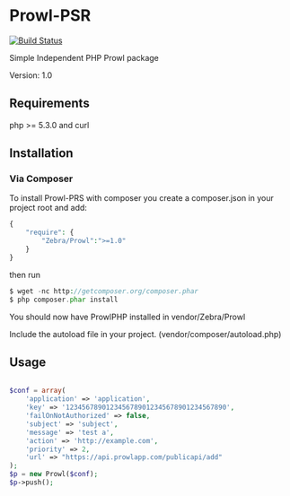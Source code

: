 Prowl-PSR
=========

[![Build Status](https://secure.travis-ci.org/egersdorfer/Prowl-PSR.png)](http://travis-ci.org/egersdorfer/Prowl-PSR)

Simple Independent PHP Prowl package

Version: 1.0

Requirements
------------

php >= 5.3.0 and curl

Installation
------------

### Via Composer

To install Prowl-PRS with composer you create a composer.json in your project root and add:

```php
{
    "require": {
        "Zebra/Prowl":">=1.0"
    }
}
```

then run

```php
$ wget -nc http://getcomposer.org/composer.phar
$ php composer.phar install
```

You should now have ProwlPHP installed in vendor/Zebra/Prowl

Include the autoload file in your project. (vendor/composer/autoload.php)


Usage
------------

```php

$conf = array(
	'application' => 'application',
	'key' => '1234567890123456789012345678901234567890',
	'failOnNotAuthorized' => false,
	'subject' => 'subject',
	'message' => 'test a',
	'action' => 'http://example.com',
	'priority' => 2,
	'url' => "https://api.prowlapp.com/publicapi/add"
);
$p = new Prowl($conf);
$p->push();

```
